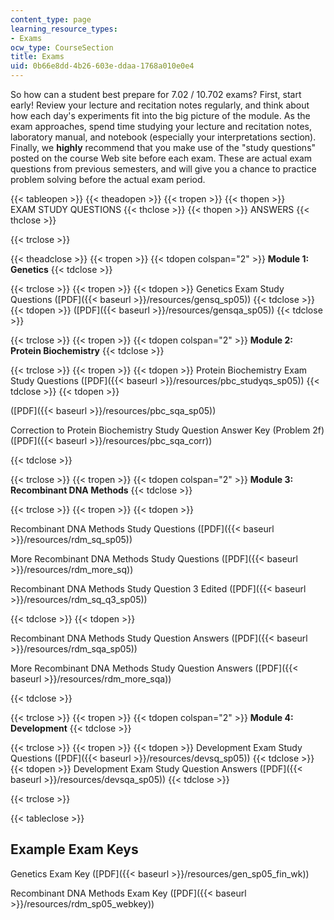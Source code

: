 ```yaml
---
content_type: page
learning_resource_types:
- Exams
ocw_type: CourseSection
title: Exams
uid: 0b66e8dd-4b26-603e-ddaa-1768a010e0e4
---
```


So how can a student best prepare for 7.02 / 10.702 exams? First, start early! Review your lecture and recitation notes regularly, and think about how each day's experiments fit into the big picture of the module. As the exam approaches, spend time studying your lecture and recitation notes, laboratory manual, and notebook (especially your interpretations section). Finally, we **highly** recommend that you make use of the "study questions" posted on the course Web site before each exam. These are actual exam questions from previous semesters, and will give you a chance to practice problem solving before the actual exam period.

{{< tableopen >}}
{{< theadopen >}}
{{< tropen >}}
{{< thopen >}}
EXAM STUDY QUESTIONS
{{< thclose >}}
{{< thopen >}}
ANSWERS
{{< thclose >}}

{{< trclose >}}

{{< theadclose >}}
{{< tropen >}}
{{< tdopen colspan="2" >}}
**Module 1: Genetics**
{{< tdclose >}}

{{< trclose >}}
{{< tropen >}}
{{< tdopen >}}
Genetics Exam Study Questions ([PDF]({{< baseurl >}}/resources/gensq_sp05))
{{< tdclose >}}
{{< tdopen >}}
([PDF]({{< baseurl >}}/resources/gensqa_sp05))
{{< tdclose >}}

{{< trclose >}}
{{< tropen >}}
{{< tdopen colspan="2" >}}
**Module 2: Protein Biochemistry**
{{< tdclose >}}

{{< trclose >}}
{{< tropen >}}
{{< tdopen >}}
Protein Biochemistry Exam Study Questions ([PDF]({{< baseurl >}}/resources/pbc_studyqs_sp05))
{{< tdclose >}}
{{< tdopen >}}


([PDF]({{< baseurl >}}/resources/pbc_sqa_sp05))

Correction to Protein Biochemistry Study Question Answer Key (Problem 2f) ([PDF]({{< baseurl >}}/resources/pbc_sqa_corr))


{{< tdclose >}}

{{< trclose >}}
{{< tropen >}}
{{< tdopen colspan="2" >}}
**Module 3: Recombinant DNA Methods**
{{< tdclose >}}

{{< trclose >}}
{{< tropen >}}
{{< tdopen >}}


Recombinant DNA Methods Study Questions ([PDF]({{< baseurl >}}/resources/rdm_sq_sp05))

More Recombinant DNA Methods Study Questions ([PDF]({{< baseurl >}}/resources/rdm_more_sq))

Recombinant DNA Methods Study Question 3 Edited ([PDF]({{< baseurl >}}/resources/rdm_sq_q3_sp05))


{{< tdclose >}}
{{< tdopen >}}


Recombinant DNA Methods Study Question Answers ([PDF]({{< baseurl >}}/resources/rdm_sqa_sp05))

More Recombinant DNA Methods Study Question Answers ([PDF]({{< baseurl >}}/resources/rdm_more_sqa))


{{< tdclose >}}

{{< trclose >}}
{{< tropen >}}
{{< tdopen colspan="2" >}}
**Module 4: Development**
{{< tdclose >}}

{{< trclose >}}
{{< tropen >}}
{{< tdopen >}}
Development Exam Study Questions ([PDF]({{< baseurl >}}/resources/devsq_sp05))
{{< tdclose >}}
{{< tdopen >}}
Development Exam Study Question Answers ([PDF]({{< baseurl >}}/resources/devsqa_sp05))
{{< tdclose >}}

{{< trclose >}}

{{< tableclose >}}

Example Exam Keys
-----------------

Genetics Exam Key ([PDF]({{< baseurl >}}/resources/gen_sp05_fin_wk))

Recombinant DNA Methods Exam Key ([PDF]({{< baseurl >}}/resources/rdm_sp05_webkey))